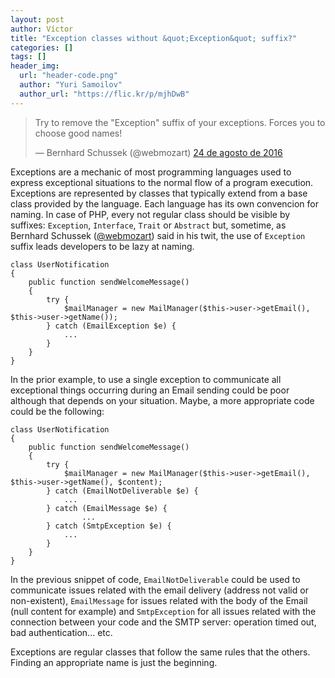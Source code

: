 ```yaml
---
layout: post
author: Víctor
title: "Exception classes without &quot;Exception&quot; suffix?"
categories: []
tags: []
header_img:
  url: "header-code.png"
  author: "Yuri Samoilov"
  author_url: "https://flic.kr/p/mjhDwB"
---
```

<blockquote class="twitter-tweet" data-lang="es"><p lang="en" dir="ltr">Try to remove the &quot;Exception&quot; suffix of your exceptions. Forces you to choose good names!</p>&mdash; Bernhard Schussek (@webmozart) <a href="https://twitter.com/webmozart/status/768463723254124544">24 de agosto de 2016</a></blockquote>

Exceptions are a mechanic of most programming languages used to express exceptional situations
to the normal flow of a program execution. Exceptions are represented by classes
that typically extend from a base class provided by the language. Each language
has its own convencion for naming. In case of PHP, every not regular class should
be visible by suffixes: `Exception`, `Interface`, `Trait` or `Abstract` but, sometime,
as Bernhard Schussek ([@webmozart](https://twitter.com/webmozart)) said in his twit,
the use of `Exception` suffix leads developers to be lazy at naming.

```
class UserNotification
{
    public function sendWelcomeMessage()
    {
        try {
            $mailManager = new MailManager($this->user->getEmail(), $this->user->getName());
        } catch (EmailException $e) {
            ...
        }
    }
}
```

In the prior example, to use a single exception to communicate all exceptional things
occurring during an Email sending could be poor although that depends on your situation.
Maybe, a more appropriate code could be the following:

```
class UserNotification
{
    public function sendWelcomeMessage()
    {
        try {
            $mailManager = new MailManager($this->user->getEmail(), $this->user->getName(), $content);
        } catch (EmailNotDeliverable $e) {
            ...
        } catch (EmailMessage $e) {
                ...
        } catch (SmtpException $e) {
            ...
        }
    }
}
```

In the previous snippet of code, `EmailNotDeliverable` could be used to communicate
issues related with the email delivery (address not valid or non-existent),
`EmailMessage` for issues related with the body of the Email (null content for example)
and `SmtpException` for all issues related with the connection between your code
and the SMTP server: operation timed out, bad authentication... etc.

Exceptions are regular classes that follow the same rules that the others.
Finding an appropriate name is just the beginning.
